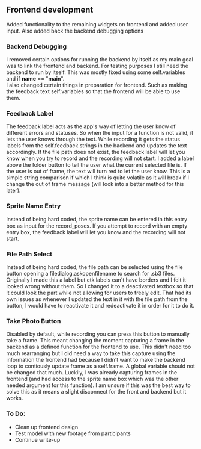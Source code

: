 ## Frontend development

Added functionality to the remaining widgets on frontend and added user input. Also added back the backend debugging options

### Backend Debugging

I removed certain options for running the backend by itself as my main goal was to link the frontend and backend. For testing purposes I still need the backend to run by itself. This was mostly fixed using some self.variables and if __name__ == "__main__".<br/>
I also changed certain things in preparation for frontend. Such as making the feedback text self.variables so that the frontend will be able to use them.

### Feedback Label

The feedback label acts as the app's way of letting the user know of different errors and statuses. So when the input for a function is not valid, it lets the user knows through the text. While recording it gets the status labels from the self.feedback strings in the backend and updates the text accordingly.  If the file path does not exist, the feedback label will let you know when you try to record and the recording will not start. I added a label above the folder button to tell the user what the current selected file is. If the user is out of frame, the text will turn red to let the user know. This is a simple string comparison if which I think is quite volatile as it will break if I change the out of frame message (will look into a better method for this later).

### Sprite Name Entry

Instead of being hard coded, the sprite name can be entered in this entry box as input for the record_poses. If you attempt to record with an empty entry box, the feedback label will let you know and the recording will not start.

### File Path Select

Instead of being hard coded, the file path can be selected using the file button opening a filedialog.askopenfilename to search for .sb3 files. Originally I made this a label but ctk labels can't have borders and I felt it looked wrong without them. So I changed it to a deactivated textbox so that it could look the part while not allowing for users to freely edit. That had its own issues as whenever I updated the text in it with the file path from the button, I would have to reactivate it and redeactivate it in order for it to do it.

### Take Photo Button

Disabled by default, while recording you can press this button to manually take a frame. This meant changing the moment capturing a frame in the backend as a defined function for the frontend to use. This didn't need too much rearranging but I did need a way to take this capture using the information the frontend had because I didn't want to make the backend loop to contiously update frame as a self.frame. A global variable should not be changed that much. Luckily, I was already capturing frames in the frontend (and had access to the sprite name box which was the other needed argument for this function). I am unsure if this was the best way to solve this as it means a slight disconnect for the front and backend but it works.

### To Do:
* Clean up frontend design
* Test model with new footage from participants
* Continue write-up